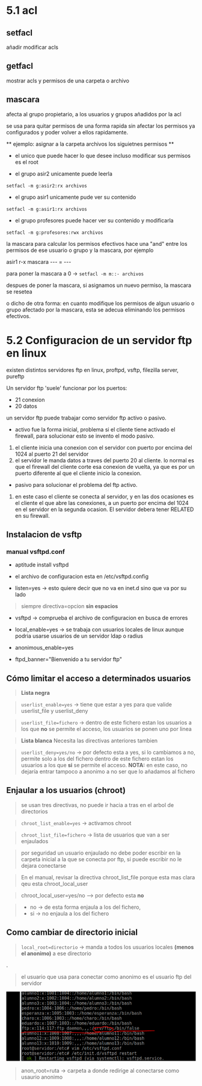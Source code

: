 # 5.1 acl
## setfacl
añadir modificar acls

## getfacl
mostrar acls y permisos de una carpeta o archivo

## mascara
afecta al grupo propietario, a los usuarios y grupos añadidos por la acl

se usa para quitar permisos de una forma rapida sin afectar los permisos ya configurados y poder volver a ellos rapidamente.

** ejemplo: asignar a la carpeta archivos los siguietnes permisos **
* el unico que puede hacer lo que desee incluso modificar sus permisos es el root

* el grupo asir2 unicamente puede leerla

`setfacl -m g:asir2:rx archivos`

* el grupo asir1 unicamente pude ver su contenido

`setfacl -m g:asir1:rx archivos`

* el grupo profesores puede hacer ver su contenido y modificarla

`setfacl -m g:profesores:rwx archivos`

la mascara para calcular los permisos efectivos hace una "and" entre los permisos de ese
usuario o grupo y la mascara, por ejemplo

asir1 r-x mascara --- = ---

para poner la mascara a 0 -> `setfacl -m m::- archivos`

despues de poner la mascara, si asignamos un nuevo permiso, la mascara se resetea

o dicho de otra forma: en cuanto modifique los permisos de algun usuario o grupo afectado por la mascara, esta se adecua eliminando los permisos efectivos.

# 5.2 Configuracion de un servidor ftp en linux
existen distintos servidores ftp en linux, proftpd, vsftp, filezilla server, pureftp

Un servidor ftp 'suele' funcionar por los puertos:
* 21 conexion
* 20 datos

un servidor ftp puede trabajar como servidor ftp activo o pasivo.

* activo fue la forma inicial, problema si el cliente tiene activado el firewall, para solucionar esto se invento el modo pasivo.


1. el cliente inicia una conexion con el servidor con puerto por encima del 1024 al puerto 21 del servidor
1. el servidor le manda datos a traves del puerto 20 al cliente. lo normal es que el firewall del cliente corte esa conexion de vuelta, ya que es por un puerto diferente al que el cliente inicio la conexion.


* pasivo para solucionar el problema del ftp activo.


1. en este caso el cliente se conecta al servidor, y en las dos ocasiones es el cliente el que abre las conexiones, a un puerto por encima del 1024 en el servidor en la segunda ocasion. El servidor debera tener RELATED en su firewall.


## Instalacion de vsftp
### manual vsftpd.conf
* aptitude install vsftpd

* el archivo de configuracion esta en /etc/vsftpd.config
* listen=yes -> esto quiere decir que no va en inet.d sino que va por su lado

> siempre directiva=opcion **sin espacios**

* vsftpd -> comprueba el archivo de configuracion en busca de errores

* local_enable=yes -> se trabaja con usuarios locales de linux aunque podria usarse usuarios de un servidor ldap o radius

* anonimous_enable=yes

* ftpd_banner="Bienvenido a tu servidor ftp"

## Cómo limitar el acceso a determinados usuarios
> **Lista negra**

>`userlist_enable=yes` -> tiene que estar a yes para que valide userlist_file y userlist_deny

>`userlist_file=fichero` -> dentro de este fichero estan los usuarios a los que **no** se permite el acceso, los usuarios se ponen uno por linea

>**Lista blanca**
Necesita las directivas anteriores tambien

>`userlist_deny=yes/no` -> por defecto esta a yes, si lo cambiamos a no, permite solo a los del fichero dentro de este fichero estan los usuarios a los que **si** se permite el acceso. **NOTA:** en este caso, no dejaría entrar tampoco a anonimo a no ser que lo añadamos al fichero

## Enjaular a los usuarios (chroot)
> se usan tres directivas, no puede ir hacia a tras en el arbol de directorios

>`chroot_list_enable=yes` -> activamos chroot

>`chroot_list_file=fichero` -> lista de usuarios que van a ser enjaulados

> por seguridad un usuario enjaulado no debe poder escribir en la carpeta inicial a la que se conecta por ftp, si puede escribir no le dejara conectarse

> En el manual, revisar la directiva chroot_list_file porque esta mas clara qeu esta chroot_local_user

> chroot_local_user=yes/no --> por defecto esta **no**

> * no -> de esta forma enjaula a los del fichero,
> * si -> no enjaula a los del fichero

## Como cambiar de directorio inicial

> `local_root=directorio` -> manda a todos los usuarios locales **(menos el anonimo)** a ese directorio

.

> el usuario que usa para conectar como anonimo es el usuario ftp del servidor

![](assets/ftp.png)


> anon_root=ruta -> carpeta a donde redirige al conectarse como usaurio anonimo
